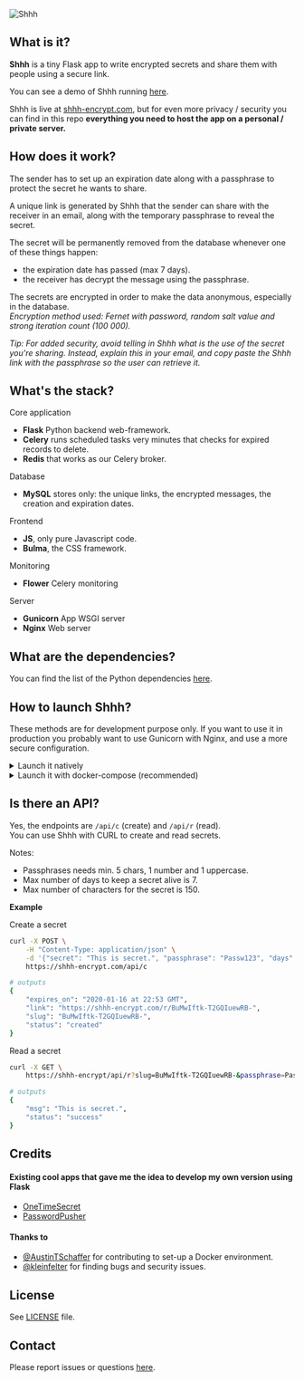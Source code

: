 ![Shhh](https://i.imgur.com/0MPGbQj.png)

## What is it?

**Shhh** is a tiny Flask app to write encrypted secrets and share them with people
using a secure link.  

You can see a demo of Shhh running [here](https://i.imgur.com/XcuhA0o.gif).  

Shhh is live at [shhh-encrypt.com](https://shhh-encrypt.com), but for even more privacy 
/ security you can find in this repo **everything you need to host the app on a personal / private server.**  

## How does it work?

The sender has to set up an expiration date along with a passphrase to protect 
the secret he wants to share.  

A unique link is generated by Shhh that the sender can share with the receiver in an email, along with the 
temporary passphrase to reveal the secret.  

The secret will be permanently removed from the database whenever one of these things happen:   
* the expiration date has passed (max 7 days).  
* the receiver has decrypt the message using the passphrase.  

The secrets are encrypted in order to make the data anonymous, especially in the database.  
_Encryption method used: Fernet with password, random salt value and strong iteration count (100 000)._  

_Tip: For added security, avoid telling in Shhh what is the use of the secret you're 
sharing. Instead, explain this in your email, and copy paste the Shhh link with the passphrase
so the user can retrieve it._  

## What's the stack?

Core application  
* **Flask** Python backend web-framework.  
* **Celery** runs scheduled tasks very minutes that checks for expired records to delete.  
* **Redis** that works as our Celery broker.  

Database  
* **MySQL** stores only: the unique links, the encrypted messages, the creation and expiration dates.  

Frontend  
* **JS**, only pure Javascript code.  
* **Bulma**, the CSS framework.  

Monitoring  
* **Flower** Celery monitoring  

Server  
* **Gunicorn** App WSGI server  
* **Nginx** Web server  


## What are the dependencies?

You can find the list of the Python dependencies [here](https://github.com/smallwat3r/shhh/blob/master/requirements.txt).  

## How to launch Shhh?

These methods are for development purpose only. If you want to use it in production
you probably want to use Gunicorn with Nginx, and use a more secure configuration.  

<details>
<summary>Launch it natively</summary>

#### MySQL

You will need a MySQL server running on localhost in the background.  
Create a MySQL database and run the following script to generate the
table `links` that will store our data.  

```sql
CREATE TABLE `links` (
`slug_link` text,
`encrypted_text` text,
`date_created` datetime DEFAULT NULL,
`date_expires` datetime DEFAULT NULL
) ENGINE=InnoDB DEFAULT CHARSET=utf8;
```

This MySQL query can also be executed against the MySQL server instance via
the `mysql/initialize.sql` file.  

#### Redis  

You will also need Redis running on localhost in the background has it will
work as our Celery broker. Open a new terminal window and launch it.    
```sh
redis-server
```

#### Flask and Celery   

In another terminal window, clone this repository and go inside it.
```sh 
git clone https://github.com/smallwat3r/shhh.git && cd shhh
```

We recommend that you create a virtual environment for this project, so you can
install the required dependencies.  

```sh
virtualenv -p python3 venv --no-site-package
source venv/bin/activate
pip install -r requirements.txt
```

Stay in the virtual environment created.  

You then need to set up a few environment variables. These will be used to
configure Flask, as well as the app's connection to MySQL.  

```sh
export FLASK_APP=shhh
export FLASK_ENV=dev-local
export FLASK_DEBUG=1
export HOST_MYSQL=127.0.0.1
export USER_MYSQL=<your MySQL username>
export PASS_MYSQL=<your MySQL password>
export DB_MYSQL=<name of the MySQL database created>
```

We then need to launch our Celery worker.  

To launch our Celery worker, open a new terminal window, go to the
project and run  

```sh
source venv/bin/activate  # make sure we are connected to our virtual env.
celery -A shhh.tasks worker --loglevel=INFO
```

Then we need to launch Celery beat that will be triggered by the worker to
delete the expired records from the database every minutes.  

To launch Celery beat, open a third terminal window, go to the
project and run  

```sh
source venv/bin/activate  # make sure we are connected to our virtual env.
celery -A shhh.tasks beat --loglevel=INFO
```

Then go back to your first terminal where you first set-up your virtual env
and launch flask with

```sh
python3 -m flask run --host='0.0.0.0'
```

You can now access Shhh on http://localhost:5000/  

You should be able to see in your other terminal windows the logs from 
Redis, Celery and Celery beat trigerring and receiving tasks to check
and deleted the expired records.  
</details>

<details>
<summary>Launch it with docker-compose (recommended)</summary>

#### docker-compose  

You will need Docker, docker-compose and make installed on your machine.  

For development instances of Shhh, this repo contains 2 docker-compose
configurations. The configurations defines default settings for Shhh,
default settings for a containerized instance of MySQL server,
as default settings for Redis, Celery (worker + beat) and Nginx. To build and
run Shhh via docker-compose:  

```sh
docker-compose -f docker-compose.yml up -d         # run app with native Flask 
docker-compose -f docker-compose-nginx.yml up -d   # run app with Gunicorn <> Nginx 
```

or via Makefile:

```sh
make dc-start          # start app (with native Flask)
made dc-start-nginx    # start app (with Gunicorn <> Nginx)

                       # other commands
                       # --------------
make dc-stop           # stop app (with native Flask)
make dc-stop-nginx     # stop app (with Gunicorn <> Nginx)
make dc-reboot         # reboot app (with native Flask)
make dc-reboot-nginx   # reboot app (with Gunicorn <> Nginx)
make dc-cleanup        # clean (with native Flask)
make dc-cleanup-nginx  # clean (with Gunicorn <> Nginx)
```

Once the container image has finished building and starting, Shhh will be
available via http://localhost:5000/ (native Flask) or http://localhost (Gunicorn <> Nginx)  

You can also check:
* the MySQL data records using Adminer via http://localhost:8080/  
* Celery monitoring using Flower via http://localhost:8888/  

</details>

## Is there an API?  

Yes, the endpoints are `/api/c` (create) and `/api/r` (read).  
You can use Shhh with CURL to create and read secrets.  

Notes: 
* Passphrases needs min. 5 chars, 1 number and 1 uppercase.  
* Max number of days to keep a secret alive is 7.  
* Max number of characters for the secret is 150.  

**Example**  

Create a secret  
```sh 
curl -X POST \
    -H "Content-Type: application/json" \
    -d '{"secret": "This is secret.", "passphrase": "Passw123", "days": 3}' \
    https://shhh-encrypt.com/api/c

# outputs
{
    "expires_on": "2020-01-16 at 22:53 GMT",
    "link": "https://shhh-encrypt.com/r/BuMwIftk-T2GQIuewRB-",
    "slug": "BuMwIftk-T2GQIuewRB-",
    "status": "created"
}
```

Read a secret  
```sh
curl -X GET \
    https://shhh-encrypt/api/r?slug=BuMwIftk-T2GQIuewRB-&passphrase=Passw123

# outputs
{
    "msg": "This is secret.",
    "status": "success"
}
```

## Credits

#### Existing cool apps that gave me the idea to develop my own version using Flask

* [OneTimeSecret](https://github.com/onetimesecret/onetimesecret)
* [PasswordPusher](https://github.com/pglombardo/PasswordPusher)

#### Thanks to

* [@AustinTSchaffer](https://github.com/AustinTSchaffer) for contributing to set-up a Docker environment.
* [@kleinfelter](https://github.com/kleinfelter) for finding bugs and security issues.

## License

See [LICENSE](https://github.com/smallwat3r/shhh/blob/master/LICENSE) file.  

## Contact

Please report issues or questions [here](https://github.com/smallwat3r/shhh/issues).
